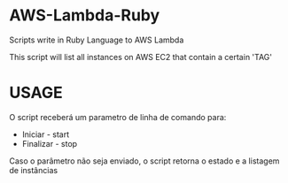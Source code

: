 # AWS-Lambda-Ruby
Scripts write in Ruby Language to AWS Lambda

This script will list all instances on AWS EC2 that contain a certain 'TAG'

# USAGE
O script receberá um parametro de linha de comando para:
* Iniciar - start
* Finalizar - stop

Caso o parâmetro não seja enviado, o script retorna o estado e a listagem de instâncias

